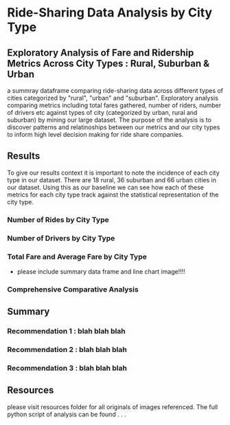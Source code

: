 # Ride-Sharing Data Analysis by City Type
## Exploratory Analysis of Fare and Ridership Metrics Across City Types : Rural, Suburban & Urban
a summray dataframe comparing ride-sharing data across different types of cities categorized by "rural", "urban" and "suburban". Exploratory analysis comparing metrics including total fares gathered, number of riders, number of drivers etc against types of city (categorized by urban, rural and suburban) by mining our large dataset. The purpose of the analysis is to discover patterns and relatinoships between our metrics and our city types to inform high level decision making for ride share companies.

## Results
To give our results context it is important to note the incidence of each city type in our dataset. There are 18 rural, 36 suburban and 66 urban cities in our dataset. Using this as our baseline we can see how each of these metrics for each city type track against the statistical representation of the city type.
### Number of Rides by City Type
### Number of Drivers by City Type
### Total Fare and Average Fare by City Type
- please include summary data frame and line chart image!!!!
### Comprehensive Comparative Analysis
## Summary
### Recommendation 1 : blah blah blah
### Recommendation 2 : blah blah blah
### Recommendation 3 : blah blah blah

## Resources
please visit resources folder for all originals of images referenced. The full python script of analysis can be found  . . .
